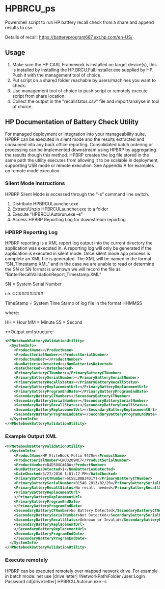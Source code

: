 # HPBRCU_ps
Powershell script to run HP battery recall check from a share and append results to csv.

Details of recall: https://batteryprogram687.ext.hp.com/en-US/

## Usage

1. Make sure the HP CASL Framework is installed on target device(s), this is installed by installing the HP.BRCU.Full.Installer.exe supplied by HP. Push it with the management tool of choice. 
2. Put script on a shared folder reachable by users/machines you want to check. 
3. Use management tool of choice to push script or remotely execute script from share location. 
4. Collect the output in the "recallstatus.csv" file and import/analyse in tool of choice. 

## HP Documentation of Battery Check Utility
For managed deployment or integration into your manageability suite, HPBRP can be executed in silent mode and the results extracted and consumed into any back office reporting.  Consolidated batch ordering or processing can be implemented downstream using HPBRP by aggregating the results though this method.  HPBRP creates the log file stored in the same path the utility executes from allowing it to be scalable in deployment, supporting USB mode or remote execution.  See Appendix A for examples on remote mode execution.
### Silent Mode Instructions
HPBRP Silent Mode is accessed through the “-s” command line switch.
1)	Distribute HPBRCULauncher.exe
2)	Extract/Unzip HPBRCULauncher.exe to a folder
3)	Execute “HPBRCU.Autorun.exe –s”
4)	Access HPBRP Reporting Log for downstream reporting
### HPBRP Reporting Log
HPBRP reporting is a XML report log output into the current directory the application was executed in.  A reporting log will only be generated if the application is executed in silent mode.  Once silent mode app process is complete an XML file is generated.  The XML will be named in the format “SN_Timestamp.XML” and in the case we are unable to read or determine the SN or SN format is unknown we will record the file as “BatterRecallValidationReport_Timestamp.XML”

SN = System Serial Number

i.e. CC#########

TimeStamp = System Time Stamp of log file in the format HHMMSS 

where:

 HH = Hour
 MM = Minute
 SS = Second
 
**Output xml structure:
```xml
<HPNotebookBatteryValidationUtility>
  <SystemInfo>
    <ProductName></ProductName>
    <ProductSerialNumber></ProductSerialNumber>
    <ProductNumber></ProductNumber>
    <NumBatteriesDetected></NumBatteriesDetected>
    <DateChecked></DateChecked>
    <PrimaryBatteryCTNumber></PrimaryBatteryCTNumber>
    <PrimaryBatterySerialNumber></PrimaryBatterySerialNumber>
    <PrimaryBatteryRecallStatus></PrimaryBatteryRecallStatus>
    <PrimaryBatteryReplacementUrl></PrimaryBatteryReplacementUrl>
    <PrimaryBatteryProgramEndDate></PrimaryBatteryProgramEndDate>
    <SecondaryBatteryCTNumber></SecondaryBatteryCTNumber>
    <SecondaryBatterySerialNumber></SecondaryBatterySerialNumber>
    <SecondaryBatteryRecallStatus></SecondaryBatteryRecallStatus>
    <SecondaryBatteryReplacementUrl></SecondaryBatteryReplacementUrl>
    <SecondaryBatteryProgramEndDate></SecondaryBatteryProgramEndDate>
  </SystemInfo>
</HPNotebookBatteryValidationUtility>
```

### Example Output XML
```xml
<HPNotebookBatteryValidationUtility>
  <SystemInfo>
    <ProductName>HP EliteBook Folio 9470m</ProductName>
    <ProductSerialNumber>CNU3209MC7</ProductSerialNumber>
    <ProductNumber>D4D58UC#ABA</ProductNumber>
    <NumBatteriesDetected>1</NumBatteriesDetected>
    <DateChecked>5/27/2016 1:01:17 PM</DateChecked>
    <PrimaryBatteryCTNumber>6CSEL08BJ4D1YT</PrimaryBatteryCTNumber>
    <PrimaryBatterySerialNumber>01548 2013/02/20</PrimaryBatterySerialNumber>
    <PrimaryBatteryRecallStatus>No recall needed</PrimaryBatteryRecallStatus>
    <PrimaryBatteryReplacementUrl>
    </PrimaryBatteryReplacementUrl>
    <PrimaryBatteryProgramEndDate>
    </PrimaryBatteryProgramEndDate>
    <SecondaryBatteryCTNumber>No Battery Detected</SecondaryBatteryCTNumber>
    <SecondaryBatterySerialNumber>Not Detected</SecondaryBatterySerialNumber>
    <SecondaryBatteryRecallStatus>Unknown or Invalid</SecondaryBatteryRecallStatus>
    <SecondaryBatteryReplacementUrl>
    </SecondaryBatteryReplacementUrl>
    <SecondaryBatteryProgramEndDate>
    </SecondaryBatteryProgramEndDate>
  </SystemInfo>
</HPNotebookBatteryValidationUtility>
```

### Execute remotely

HPBRP can be executed remotely over mapped network drive.  For example in batch mode:
net use  [drive letter] \\NetworkPath\Folder /user:Login Password
cd\[drive letter]
HPBRCU.Autorun.exe –s
